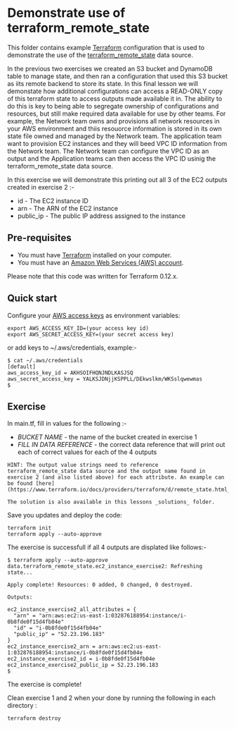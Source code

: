 # Demonstrate use of terraform_remote_state

This folder contains example [Terraform](https://www.terraform.io/) configuration that is used to demonstrate the use of the [terraform_remote_state](https://www.terraform.io/docs/providers/terraform/d/remote_state.html) data source. 

In the previous two exercises we created an S3 bucket and DynamoDB table to manage state, and then ran a configuration that used this S3 bucket as iits remote backend to store its state. In this final lesson we will demonstate how additional configurations can access a READ-ONLY copy of this terraform state to access outputs made available it in. The ability to do this is key to being able to segregate ownership of configurations and resources, but still make required data available for use by other teams. For example, the Network team owns and provisions all network resources in your AWS environment and thiis resouorce information is stored in its own state file owned and managed by the Network team. The application team want to provision EC2 instances and they will beed VPC ID information from the Network team. The Network team can configure the VPC ID as an output and the Application teams can then access the VPC ID usinig the terraform_remote_state data source.

In this exercise we will demonstrate this printing out all 3 of the EC2 outputs created in exercise 2 :-

* id - The EC2 instance ID
* arn - The ARN of the EC2 instance
* public_ip - The public IP address assigned to the instance

## Pre-requisites

* You must have [Terraform](https://www.terraform.io/) installed on your computer. 
* You must have an [Amazon Web Services (AWS) account](http://aws.amazon.com/).

Please note that this code was written for Terraform 0.12.x.

## Quick start

Configure your [AWS access 
keys](http://docs.aws.amazon.com/general/latest/gr/aws-sec-cred-types.html#access-keys-and-secret-access-keys) as 
environment variables:

```
export AWS_ACCESS_KEY_ID=(your access key id)
export AWS_SECRET_ACCESS_KEY=(your secret access key)
```

or add keys to ~/.aws/credentials, example:-

```
$ cat ~/.aws/credentials
[default]
aws_access_key_id = AKHSOIFHQNJNDLKASJSQ
aws_secret_access_key = YALKSJDNjjKSPPLL/DEkwslkm/WKSslqwewmas
$
```

## Exercise

In main.tf, fill in values for the following :-

* _BUCKET NAME_ - the name of the bucket created in exercise 1
* _FILL IN DATA REFERENCE_ - the correct data reference that will print out each of correct values for each of the 4 outputs

```
HINT: The output value strings need to reference terraform_remote_state data source and the output name found in exercise 2 (and also listed above) for each attribute. An example can be found [here](https://www.terraform.io/docs/providers/terraform/d/remote_state.html_)

The solution is also available in this lessons _solutions_ folder.
```

Save you updates and deploy the code:

```
terraform init
terraform apply --auto-approve
```

The exercise is successfull if all 4 outputs are displated like follows:-

```
$ terraform apply --auto-approve
data.terraform_remote_state.ec2_instance_exercise2: Refreshing state...

Apply complete! Resources: 0 added, 0 changed, 0 destroyed.

Outputs:

ec2_instance_exercise2_all_attributes = {
  "arn" = "arn:aws:ec2:us-east-1:032876188954:instance/i-0b8fde0f15d4fb04e"
  "id" = "i-0b8fde0f15d4fb04e"
  "public_ip" = "52.23.196.183"
}
ec2_instance_exercise2_arn = arn:aws:ec2:us-east-1:032876188954:instance/i-0b8fde0f15d4fb04e
ec2_instance_exercise2_id = i-0b8fde0f15d4fb04e
ec2_instance_exercise2_public_ip = 52.23.196.183
$
```

The exercise is complete!

Clean exercise 1 and 2 when your done by running the following in each directory :

```
terraform destroy
```
